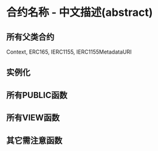 # 合约名称 - 中文描述(abstract)
## 所有父类合约
Context, ERC165, IERC1155, IERC1155MetadataURI

## 实例化

## 所有PUBLIC函数

## 所有VIEW函数

## 其它需注意函数